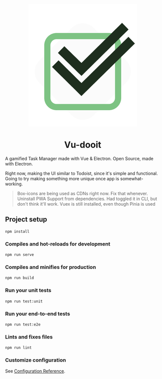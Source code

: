 <p align="center"><img src="./README/Logo1.png"/></p>

<h1 align="center">Vu-dooit</h1>
A gamified Task Manager made with Vue & Electron. Open Source, made with Electron.

Right now, making the UI similar to Todoist, since it's simple and functional. Going to try making something more unique once app is somewhat-working.

> Box-icons are being used as CDNs right now. Fix that whenever.
> Uninstall PWA Support from dependencies. Had toggled it in CLI, but don't think it'll work.
> Vuex is still installed, even though Pinia is used

## Project setup
```
npm install
```

### Compiles and hot-reloads for development
```
npm run serve
```

### Compiles and minifies for production
```
npm run build
```

### Run your unit tests
```
npm run test:unit
```

### Run your end-to-end tests
```
npm run test:e2e
```

### Lints and fixes files
```
npm run lint
```

### Customize configuration
See [Configuration Reference](https://cli.vuejs.org/config/).
